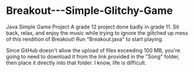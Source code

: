 # Breakout---Simple-Glitchy-Game
Java Simple Game Project
A grade 12 project done badly in grade 11. Sit back, relax, and enjoy the music while trying to ignore the glitched up mess of this rendition of Breakout! Run "Breakout.java" to start playing.

Since GitHub doesn't allow the upload of files exceeding 100 MB, you're going to need to download it from the link provided in the "Song" folder, then place it directly into that folder. I know, life is difficult.
